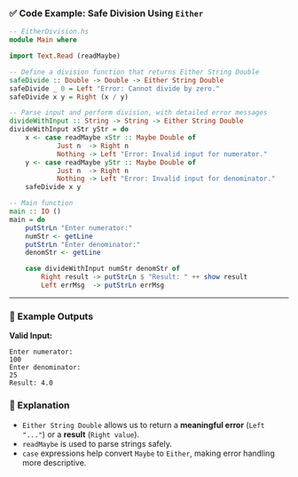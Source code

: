 

### ✅ **Code Example: Safe Division Using `Either`**

```haskell
-- EitherDivision.hs
module Main where

import Text.Read (readMaybe)

-- Define a division function that returns Either String Double
safeDivide :: Double -> Double -> Either String Double
safeDivide _ 0 = Left "Error: Cannot divide by zero."
safeDivide x y = Right (x / y)

-- Parse input and perform division, with detailed error messages
divideWithInput :: String -> String -> Either String Double
divideWithInput xStr yStr = do
    x <- case readMaybe xStr :: Maybe Double of
            Just n  -> Right n
            Nothing -> Left "Error: Invalid input for numerator."
    y <- case readMaybe yStr :: Maybe Double of
            Just n  -> Right n
            Nothing -> Left "Error: Invalid input for denominator."
    safeDivide x y

-- Main function
main :: IO ()
main = do
    putStrLn "Enter numerator:"
    numStr <- getLine
    putStrLn "Enter denominator:"
    denomStr <- getLine

    case divideWithInput numStr denomStr of
        Right result -> putStrLn $ "Result: " ++ show result
        Left errMsg  -> putStrLn errMsg
```

---



### 🧠 Example Outputs

**Valid Input:**

```
Enter numerator:
100
Enter denominator:
25
Result: 4.0
```




### 📘 Explanation

* `Either String Double` allows us to return a **meaningful error** (`Left "..."`) or a **result** (`Right value`).
* `readMaybe` is used to parse strings safely.
* `case` expressions help convert `Maybe` to `Either`, making error handling more descriptive.


